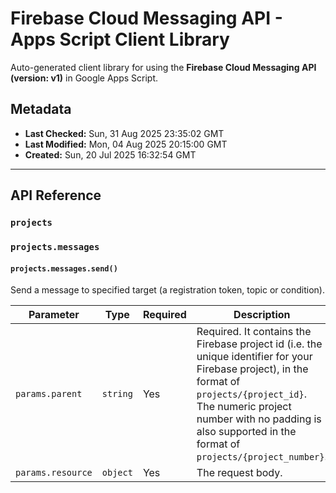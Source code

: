 # Firebase Cloud Messaging API - Apps Script Client Library

Auto-generated client library for using the **Firebase Cloud Messaging API (version: v1)** in Google Apps Script.

## Metadata

- **Last Checked:** Sun, 31 Aug 2025 23:35:02 GMT
- **Last Modified:** Mon, 04 Aug 2025 20:15:00 GMT
- **Created:** Sun, 20 Jul 2025 16:32:54 GMT



---

## API Reference

### `projects`

### `projects.messages`

#### `projects.messages.send()`

Send a message to specified target (a registration token, topic or condition).

| Parameter | Type | Required | Description |
|---|---|---|---|
| `params.parent` | `string` | Yes | Required. It contains the Firebase project id (i.e. the unique identifier for your Firebase project), in the format of `projects/{project_id}`. The numeric project number with no padding is also supported in the format of `projects/{project_number}`. |
| `params.resource` | `object` | Yes | The request body. |